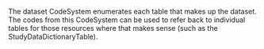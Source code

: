 The dataset CodeSystem enumerates each table that makes up the dataset. The codes from this CodeSystem can be used to refer back to individual tables for those resources where that makes sense (such as the StudyDataDictionaryTable). 